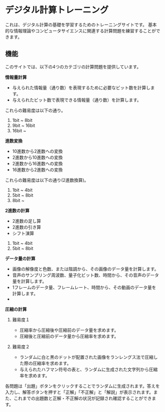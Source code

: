 # デジタル計算トレーニング

これは、デジタル計算の基礎を学習するためのトレーニングサイトです。
基本的な情報理論やコンピュータサイエンスに関連する計算問題を練習することができます。

## 機能

このサイトでは、以下の4つのカテゴリの計算問題を提供しています。

**情報量計算**

-   与えられた情報量（通り数）を表現するために必要なビット数を計算します。
-   与えられたビット数で表現できる情報量（通り数）を計算します。

これらの難易度は以下の通り。

1. 1bit ~ 8bit
2. 9bit ~ 16bit
3. 16bit ~


**進数変換**
-   10進数から2進数への変換
-   2進数から10進数への変換
-   2進数から16進数への変換
-   16進数から2進数への変換

これらの難易度は以下の通り(2進数換算)。

1. 1bit ~ 4bit
2. 5bit ~ 8bit
3. 8bit ~

**2進数の計算**
-   2進数の足し算
-   2進数の引き算
-   シフト演算

1. 1bit ~ 4bit
2. 5bit ~ 8bit

 **データ量の計算**
-   画像の解像度と色数、または階調から、その画像のデータ量を計算します。
-   音声のサンプリング周波数、量子化ビット数、時間から、その音声のデータ量を計算します。
-   1フレームのデータ量、フレームレート、時間から、その動画のデータ量を計算します。
-   

**圧縮の計算**
1. 難易度１
   - 圧縮率から圧縮後や圧縮前のデータ量を求めます。
   - 圧縮後と圧縮前のデータ量から圧縮率を求めます。

2. 難易度２
   - ランダムに白と黒のドットが配置された画像をランレングス法で圧縮した際の圧縮率を求めます。
   - 与えられたハフマン符号の表と、ランダムに生成された文字列から圧縮率を求めます。

各問題は「出題」ボタンをクリックすることでランダムに生成されます。答えを入力し、解答ボタンを押すと「正解」「不正解」と「解説」が表示されます。また、これまでの出題数と正解・不正解の状況が記録され確認することができます。